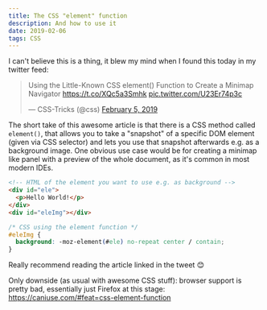 ```yaml
---
title: The CSS "element" function
description: And how to use it
date: 2019-02-06
tags: CSS
---
```


I can't believe this is a thing, it blew my mind when I found this today in my twitter feed:

<blockquote class="twitter-tweet"><p lang="en" dir="ltr">Using the Little-Known CSS element() Function to Create a Minimap Navigator <a href="https://t.co/XQc5a3Smhk">https://t.co/XQc5a3Smhk</a> <a href="https://t.co/U23Er74p3c">pic.twitter.com/U23Er74p3c</a></p>&mdash; CSS-Tricks (@css) <a href="https://twitter.com/css/status/1092861635440578560?ref_src=twsrc%5Etfw">February 5, 2019</a></blockquote>

The short take of this awesome article is that there is a CSS method called `element()`, that allows you to take a "snapshot" of a specific DOM element (given via CSS selector) and lets you use that snapshot afterwards e.g. as a background image. One obvious use case would be for creating a minimap like panel with a preview of the whole document, as it's common in most modern IDEs.

```html
<!-- HTML of the element you want to use e.g. as background -->
<div id="ele">
  <p>Hello World!</p>
</div>
<div id="eleImg"></div>
```

```css
/* CSS using the element function */
#eleImg {
  background: -moz-element(#ele) no-repeat center / contain;
}
```

Really recommend reading the article linked in the tweet 😊

Only downside (as usual with awesome CSS stuff): browser support is pretty bad, essentially just Firefox at this stage: https://caniuse.com/#feat=css-element-function
